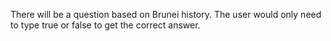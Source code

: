 There will be a question based on Brunei history. The user would only need to type true or false to get the correct answer.
